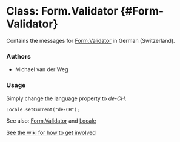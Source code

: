 Class: Form.Validator {#Form-Validator}
=====================================

Contains the messages for [Form.Validator][] in German (Switzerland).

### Authors

* Michael van der Weg

### Usage

Simply change the language property to *de-CH*.

	Locale.setCurrent("de-CH");

See also: [Form.Validator][] and [Locale][]

[See the wiki for how to get involved](http://wiki.github.com/mootools/mootools-more)

[Form.Validator]: /more/Forms/Form.Validator#Form-Validator
[Locale]: /more/Locale/Locale
